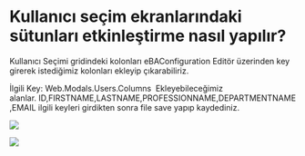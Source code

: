 # Kullanıcı seçim ekranlarındaki sütunları etkinleştirme nasıl yapılır?

Kullanıcı Seçimi gridindeki kolonları eBAConfiguration Editör üzerinden key girerek istediğimiz kolonları ekleyip çıkarabiliriz.

İlgili Key: Web.Modals.Users.Columns 
Ekleyebileceğimiz alanlar. ID,FIRSTNAME,LASTNAME,PROFESSIONNAME,DEPARTMENTNAME,EMAIL
ilgili keyleri girdikten sonra file save yapıp kaydediniz.

![](https://docsbimser.blob.core.windows.net/imagecontainer/1-2b426d3f-f592-4deb-a040-6f26a6a986ab.png)

![](https://docsbimser.blob.core.windows.net/imagecontainer/2-056acc41-20f6-4cc4-b6b8-3edd2a06f044.png)